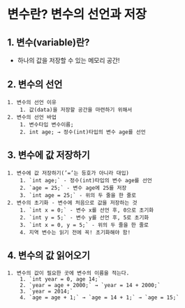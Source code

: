 # 변수란? 변수의 선언과 저장

## 1. 변수(variable)란?

- 하나의 값을 저장할 수 있는 메모리 공간!

## 2. 변수의 선언
    1. 변수의 선언 이유
        1. 값(data)을 저장할 공간을 마련하기 위해서
    2. 변수의 선언 바업
        1. 변수타입 변수이름;
        2. int age; → 정수(int)타입의 변수 age를 선언

## 3. 변수에 값 저장하기
    1. 변수에 값 저장하기(’=’는 등호가 아니라 대입)
        1. `int age;` - 정수(int)타입의 변수 age를 선언
        2. `age = 25;` - 변수 age에 25를 저장
        3. `int age = 25;` - 위의 두 줄을 한 줄로
    2. 변수의 초기화 - 변수에 처음으로 값을 저장하는 것
        1. `int x = 0;` - 변수 x를 선언 후, 0으로 초기화
        2. `int y = 5;` - 변수 y를 선언 후, 5로 초기화
        3. `int x = 0, y = 5;` - 위의 두 줄을 한 줄로
        4. 지역 변수는 읽기 전에 꼭! 초기화해야 함!

## 4. 변수의 값 읽어오기
    1. 변수의 값이 필요한 곳에 변수의 이름을 적는다.
        1. `int year = 0, age 14;`
        2. `year = age + 2000;` → `year = 14 + 2000;`
        3. `year = 2014;`
        4. `age = age + 1;` → `age = 14 + 1;` → `age = 15;`